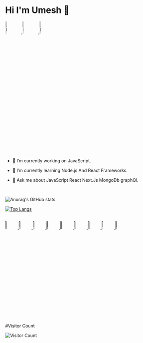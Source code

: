 # Hi I'm  Umesh 👋



<div style="margin:auto; border:2px soli red" >
<a href="https://www.instagram.com/" target="_blank" style="display:inline">
<img  src="https://cdn.icon-icons.com/icons2/800/PNG/512/_instagram_icon-icons.com_65795.png" title="logo" width="10%" height="10%" />
</a>
<a href="www.linkedin.com/in/umesh-more-905957188" target="_blank" style="display:inline">
<img  src="https://cdn.icon-icons.com/icons2/2592/PNG/512/linkin_logo_icon_154491.png" title="logo" width="10%" height="10%" />
</a>
<a href="www.linkedin.com/in/umesh-more-905957188" target="_blank" style="display:inline">
<img  src="https://cdn.icon-icons.com/icons2/555/PNG/512/twitter_icon-icons.com_53611.png" title="logo" width="10%" height="10%" />
</a>
</div>
<br/>
<br/>


- 🔭 I’m currently working on JavaScript.

- 🌱 I’m currently learning Node.js And React Frameworks.

- 💬 Ask me about JavaScript React  Next.Js MongoDb graphQl. 

<br/>

![Anurag's GitHub stats](https://github-readme-stats.vercel.app/api?username=umeshmore45&show_icons=true&theme=flag-india)

   [![Top Langs](https://github-readme-stats.vercel.app/api/top-langs/?username=umeshmore45)](https://github.com/anuraghazra/github-readme-stats)

<br/>

 <a href="" target="_blank" style="display:inline">
<img  src="https://cdn.icon-icons.com/icons2/2415/PNG/512/mongodb_original_wordmark_logo_icon_146425.png" title="logo" width="8%" height="8%" style="display:inline" />
</a>
 <a href="" target="_blank" style="display:inline">
<img  src="https://cdn.icon-icons.com/icons2/2415/PNG/512/react_original_logo_icon_146374.png" title="logo" width="8%" height="8%" style="display:inline" />
</a>
 <a href="" target="_blank" style="display:inline">
<img  src="https://cdn.icon-icons.com/icons2/2622/PNG/512/brand_node_icon_157859.png" title="logo" width="8%" height="8%" style="display:inline" />
</a>
 <a href="" target="_blank" style="display:inline">
<img  src="https://cdn.icon-icons.com/icons2/2108/PNG/512/javascript_icon_130900.png" title="logo" width="8%" height="8%" style="display:inline" />
  </a>
 <a href="" target="_blank" style="display:inline">
<img  src="https://cdn.icon-icons.com/icons2/2107/PNG/512/file_type_graphql_icon_130564.png" title="logo" width="8%" height="8%" style="display:inline" />
</a>
 <a href="" target="_blank" style="display:inline">
<img  src="https://cdn.icon-icons.com/icons2/1996/PNG/512/code_development_github_open_source_programming_source_icon_123274.png" title="logo" width="8%" height="8%" style="display:inline" />
</a>
<a href="" target="_blank" style="display:inline">
<img  src="https://cdn.icon-icons.com/icons2/615/PNG/256/Visual_Code_icon-icons.com_56584.png" title="logo" width="8%" height="8%" style="display:inline" />
</a>
<a href="" target="_blank" style="display:inline">
<img  src="https://cdn.icon-icons.com/icons2/2107/PNG/512/file_type_html_icon_130541.png" title="logo" width="8%" height="8%" style="display:inline" />
</a>
<a href="" target="_blank" style="display:inline">
<img  src="https://cdn.icon-icons.com/icons2/2107/PNG/512/file_type_css_icon_130661.png" title="logo" width="8%" height="8%" style="display:inline" />
</a>

</br>



#Visitor Count

![Visitor Count](https://profile-counter.glitch.me/{umeshmore35}/count.svg)

